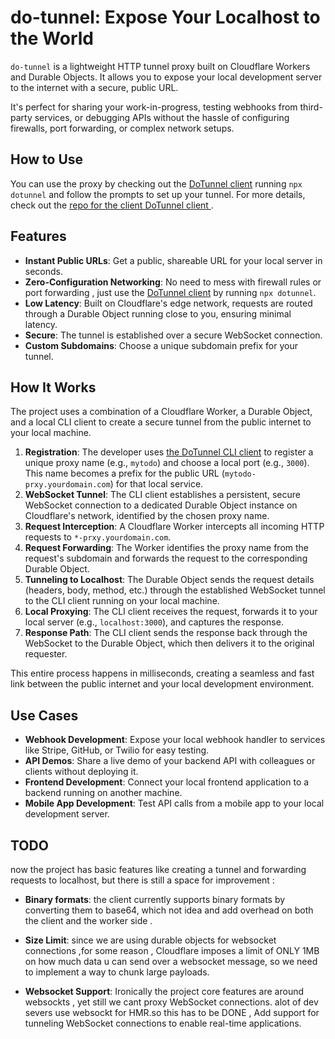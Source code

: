 # do-tunnel: Expose Your Localhost to the World

`do-tunnel` is a  lightweight HTTP tunnel proxy built on Cloudflare Workers and Durable Objects. It allows you to expose your local development server to the internet with a secure, public URL.

It's perfect for sharing your work-in-progress, testing webhooks from third-party services, or debugging APIs without the hassle of configuring firewalls, port forwarding, or complex network setups.
## How to Use
You can use the proxy by checking out  the [DoTunnel client](https://www.npmjs.com/package/dotunnel)  running `npx dotunnel` and follow the prompts to set up your tunnel. For more details, check out the [repo for the client DoTunnel client ](https://github.com/jounaidayoub/do-client).

## Features

-   **Instant Public URLs**: Get a public, shareable URL for your local server in seconds.
-   **Zero-Configuration Networking**: No need to mess with  firewall rules or port forwarding , just use the [DoTunnel client](https://www.npmjs.com/package/dotunnel) by running `npx dotunnel`.
-   **Low Latency**: Built on Cloudflare's edge network, requests are routed through a Durable Object running close to you, ensuring minimal latency.
-   **Secure**: The tunnel is established over a secure WebSocket connection.
-   **Custom Subdomains**: Choose a unique subdomain prefix for your tunnel.

## How It Works

The project uses a combination of a Cloudflare Worker, a Durable Object, and a local CLI client to create a secure tunnel from the public internet to your local machine.

1.  **Registration**: The developer uses [the DoTunnel CLI client](https://www.npmjs.com/package/dotunnel) to register a unique proxy name (e.g., `mytodo`) and choose a local port (e.g., `3000`). This name becomes a prefix for the public URL (`mytodo-prxy.yourdomain.com`) for that local service.
2.  **WebSocket Tunnel**: The CLI client establishes a persistent, secure WebSocket connection to a dedicated Durable Object instance on Cloudflare's network, identified by the chosen proxy name.
3.  **Request Interception**: A Cloudflare Worker intercepts all incoming HTTP requests to `*-prxy.yourdomain.com`.
4.  **Request Forwarding**: The Worker identifies the proxy name from the request's subdomain and forwards the request to the corresponding Durable Object.
5.  **Tunneling to Localhost**: The Durable Object sends the request details (headers, body, method, etc.) through the established WebSocket tunnel to the CLI client running on your local machine.
6.  **Local Proxying**: The CLI client receives the request, forwards it to your local server (e.g., `localhost:3000`), and captures the response.
7.  **Response Path**: The CLI client sends the response back through the WebSocket to the Durable Object, which then delivers it to the original requester.

This entire process happens in milliseconds, creating a seamless and fast link between the public internet and your local development environment.



## Use Cases

-   **Webhook Development**: Expose your local webhook handler to services like Stripe, GitHub, or Twilio for easy testing.
-   **API Demos**: Share a live demo of your backend API with colleagues or clients without deploying it.
-   **Frontend Development**: Connect your local frontend application to a backend running on another machine.
-   **Mobile App Development**: Test API calls from a mobile app to your local development server.


## TODO

now the project has basic features like creating a tunnel and forwarding requests to localhost,  but there is still a space for improvement :

- **Binary formats**: the client currently supports binary formats by converting them to base64, which not idea and add overhead on both the client and the worker side .
- **Size Limit**: since we are using durable objects for websocket connections ,for some reason , Cloudflare imposes  a limit of ONLY 1MB on how much data u can send over a websocket message, so we need to implement a way to chunk large payloads.

- **Websocket Support**: Ironically the project core features are around websockts , yet still we cant proxy WebSocket connections. alot of dev severs use websockt for HMR.so this has to be DONE , Add support for tunneling WebSocket connections to enable real-time applications.